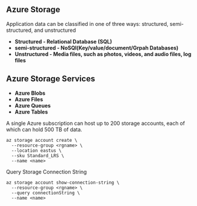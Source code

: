 ## Azure Storage

Application data can be classified in one of three ways: structured, semi-structured, and unstructured

* **Structured - Relational Database (SQL)**
* **semi-structured - NoSQl(Key/value/document/Grpah Databases)**
* **Unstructured - Media files, such as photos, videos, and audio files, log files**

Azure Storage Services
-----------------------
* **Azure Blobs**
* **Azure Files**
* **Azure Queues**
* **Azure Tables**

A single Azure subscription can host up to 200 storage accounts, each of which can hold 500 TB of data.

```
az storage account create \
  --resource-group <rgname> \
  --location eastus \
  --sku Standard_LRS \
  --name <name>
```

Query Storage Connection String

```
az storage account show-connection-string \
  --resource-group <rgname> \
  --query connectionString \
  --name <name>

```
